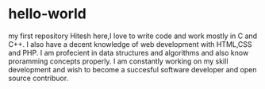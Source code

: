# hello-world
my first repository
Hitesh here,I love to write code and work mostly in C and C++.
I also have a decent knowledge of web development with HTML,CSS and PHP.
I am profecient in data structures and algorithms and also know proramming concepts properly.
I am constantly working on my skill development and wish to become a succesful software developer and open source contribuor.

